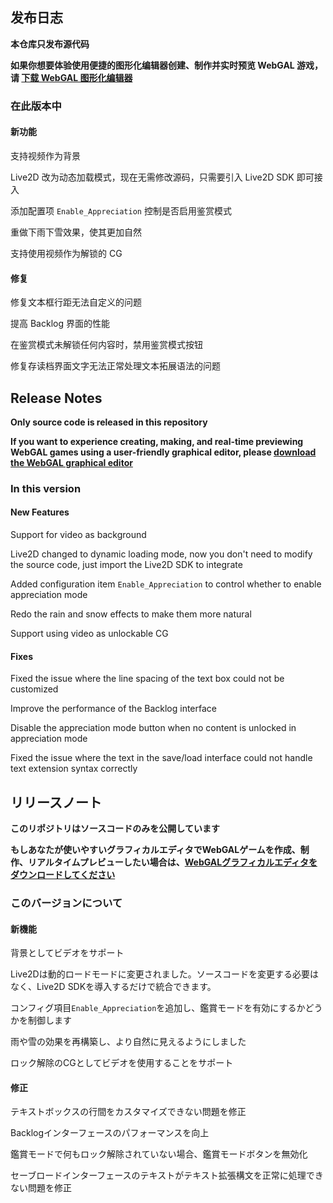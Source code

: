 ## 发布日志

**本仓库只发布源代码**

**如果你想要体验使用便捷的图形化编辑器创建、制作并实时预览 WebGAL 游戏，请 [下载 WebGAL 图形化编辑器](https://github.com/MakinoharaShoko/WebGAL_Terre/releases)**

### 在此版本中

#### 新功能

支持视频作为背景

Live2D 改为动态加载模式，现在无需修改源码，只需要引入 Live2D SDK 即可接入

添加配置项 `Enable_Appreciation` 控制是否启用鉴赏模式

重做下雨下雪效果，使其更加自然

支持使用视频作为解锁的 CG

#### 修复

修复文本框行距无法自定义的问题

提高 Backlog 界面的性能

在鉴赏模式未解锁任何内容时，禁用鉴赏模式按钮

修复存读档界面文字无法正常处理文本拓展语法的问题

<!-- English Translation -->
## Release Notes

**Only source code is released in this repository**

**If you want to experience creating, making, and real-time previewing WebGAL games using a user-friendly graphical editor, please [download the WebGAL graphical editor](https://github.com/MakinoharaShoko/WebGAL_Terre/releases)**

### In this version

#### New Features

Support for video as background

Live2D changed to dynamic loading mode, now you don't need to modify the source code, just import the Live2D SDK to integrate

Added configuration item `Enable_Appreciation` to control whether to enable appreciation mode

Redo the rain and snow effects to make them more natural

Support using video as unlockable CG

#### Fixes

Fixed the issue where the line spacing of the text box could not be customized

Improve the performance of the Backlog interface

Disable the appreciation mode button when no content is unlocked in appreciation mode

Fixed the issue where the text in the save/load interface could not handle text extension syntax correctly

<!-- Japanese Translation -->
## リリースノート

**このリポジトリはソースコードのみを公開しています**

**もしあなたが使いやすいグラフィカルエディタでWebGALゲームを作成、制作、リアルタイムプレビューしたい場合は、[WebGALグラフィカルエディタをダウンロードしてください](https://github.com/MakinoharaShoko/WebGAL_Terre/releases)**

### このバージョンについて

#### 新機能

背景としてビデオをサポート

Live2Dは動的ロードモードに変更されました。ソースコードを変更する必要はなく、Live2D SDKを導入するだけで統合できます。

コンフィグ項目`Enable_Appreciation`を追加し、鑑賞モードを有効にするかどうかを制御します

雨や雪の効果を再構築し、より自然に見えるようにしました

ロック解除のCGとしてビデオを使用することをサポート

#### 修正

テキストボックスの行間をカスタマイズできない問題を修正

Backlogインターフェースのパフォーマンスを向上

鑑賞モードで何もロック解除されていない場合、鑑賞モードボタンを無効化

セーブロードインターフェースのテキストがテキスト拡張構文を正常に処理できない問題を修正
